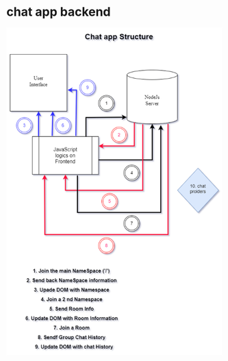 # chat app backend 

![Screenshot (1)](https://github.com/sachin96Boy/chat-app-backend/blob/main/assets/chat-structure.png)